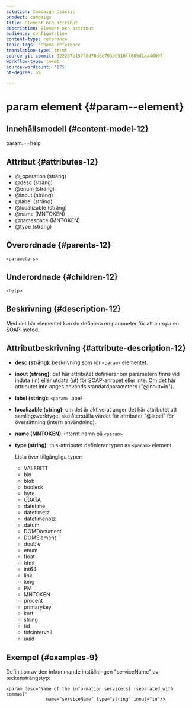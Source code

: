 ```yaml
---
solution: Campaign Classic
product: campaign
title: Element och attribut
description: Element och attribut
audience: configuration
content-type: reference
topic-tags: schema-reference
translation-type: tm+mt
source-git-commit: 922257b157f8d76d6e703b0510ff689d1aa4d067
workflow-type: tm+mt
source-wordcount: '175'
ht-degree: 6%

---
```



# param element {#param--element}

## Innehållsmodell {#content-model-12}

param:==help

## Attribut {#attributes-12}

* @_operation (sträng)
* @desc (sträng)
* @enum (sträng)
* @inout (sträng)
* @label (sträng)
* @localizable (sträng)
* @name (MNTOKEN)
* @namespace (MNTOKEN)
* @type (sträng)

## Överordnade {#parents-12}

`<parameters>`

## Underordnade {#children-12}

`<help>`

## Beskrivning {#description-12}

Med det här elementet kan du definiera en parameter för att anropa en SOAP-metod.

## Attributbeskrivning {#attribute-description-12}

* **desc (sträng)**: beskrivning som rör  `<param>` elementet.
* **inout (sträng)**: det här attributet definierar om parametern finns vid indata (in) eller utdata (ut) för SOAP-anropet eller inte. Om det här attributet inte anges används standardparametern (&quot;@inout=in&quot;).
* **label (string)**:  `<param>` label
* **localizable (string)**: om det är aktiverat anger det här attributet att samlingsverktyget ska återställa värdet för attributet &quot;@label&quot; för översättning (intern användning).
* **name (MNTOKEN)**: internt namn på  `<param>`
* **type (string)**: this-attributet definierar typen av  `<param>` element

   Lista över tillgängliga typer:

   * VALFRITT
   * bin
   * blob
   * boolesk
   * byte
   * CDATA
   * datetime
   * datetimetz
   * datetimenotz
   * datum
   * DOMDocument
   * DOMElement
   * double
   * enum
   * float
   * html
   * int64
   * link
   * long
   * PM
   * MNTOKEN
   * procent
   * primarykey
   * kort
   * string
   * tid
   * tidsintervall
   * uuid

## Exempel {#examples-9}

Definition av den inkommande inställningen &quot;serviceName&quot; av teckensträngstyp:

```
<param desc="Name of the information service(s) (separated with commas)"
               name="serviceName" type="string" inout="in"/>
```
